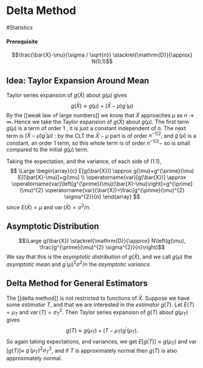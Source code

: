 # Delta Method
#Statistics 

#### Prerequisite
$$\frac{\bar{X}-\mu}{\sigma / \sqrt{n}} \stackrel{\mathrm{D}}{\approx} N(0,1)$$
## Idea: Taylor Expansion Around Mean 
Taylor series expansion of $g(\bar{X})$ about $g(\mu)$ gives
$$
g(\bar{X}) \approx g(\mu)+(\bar{X}-\mu) g^{\prime}(\mu)
$$
By the [[weak law of large numbers]] we know that $\bar{X}$ approaches $\mu$ as $n \rightarrow \infty$. Hence we take the Taylor expansion of $g(\bar{X})$ about $g(\mu)$. The first term $g(\mu)$ is a term of order 1 , it is just a constant independent of $n$. The next term is $(\bar{X}-\mu) g^{\prime}(\mu)$ : by the CLT the $\bar{X}-\mu$ part is of order $n^{-1 / 2}$, and $g^{\prime}(\mu)$ is a constant, an order 1 term, so this whole term is of order $n^{-1 / 2}-$ so is small compared to the initial $g(\mu)$ term.

Taking the expectation, and the variance, of each side of (1.1),
$$
\Large
\begin{array}{c}
E[g(\bar{X})] \approx g(\mu)+g^{\prime}(\mu) E[(\bar{X}-\mu)]=g(\mu) \\
\operatorname{var}[g(\bar{X})] \approx \operatorname{var}\left[g^{\prime}(\mu)(\bar{X}-\mu)\right]=g^{\prime}(\mu)^{2} \operatorname{var}(\bar{X})=\frac{g^{\prime}(\mu)^{2} \sigma^{2}}{n}
\end{array}
$$
since $E(\bar{X})=\mu$ and $\operatorname{var}(\bar{X})=\sigma^{2} / n$.

## Asymptotic Distribution
$$\Large g(\bar{X}) \stackrel{\mathrm{D}}{\approx} N\left(g(\mu), \frac{g^{\prime}(\mu)^{2} \sigma^{2}}{n}\right)$$
We say that this is the *asymptotic distribution* of $g(\bar{X})$, and we call $g(\mu)$ the *asymptotic mean* and $g^{\prime}(\mu)^{2} \sigma^{2} / n$ the *asymptotic variance*.


## Delta Method for General Estimators
The [[delta method]] is not restricted to functions of $\bar{X}$. Suppose we have some *estimator* $T$, and that we are interested in the *estimator* $g(T)$. Let $E(T)=\mu_{T}$ and $\operatorname{var}(T)=\sigma_{T}^{2}$. Then Taylor series expansion of $g(T)$ about $g\left(\mu_{T}\right)$ gives
$$
g(T) \approx g\left(\mu_{T}\right)+\left(T-\mu_{T}\right) g^{\prime}\left(\mu_{T}\right) .
$$
So again taking expectations, and variances, we get $E[g(T)] \approx g\left(\mu_{T}\right)$ and $\operatorname{var}[g(T)] \approx$ $g^{\prime}\left(\mu_{T}\right)^{2} \sigma_{T}^{2}$, and if $T$ is approximately normal then $g(T)$ is also approximately normal.